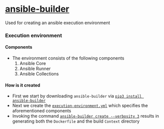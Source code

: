 # [ansible-builder](https://ansible.readthedocs.io/projects/builder/en/stable/)

Used for creating an ansible execution environment

### Execution environment
#### Components
- The environment consists of the following components
  1. Ansible Core
  2. Ansible Runner
  3. Ansible Collections

#### How is it created
- First we start by downloading `ansible-builder` via [`pip3 install ansible-builder`](https://pypi.org/project/ansible-builder/)
- Next we create the [`execution-environment.yml`](https://github.com/theJaxon/ansible-builder/blob/main/execution-environment.yml) which specifies the aforementioned components
- Invoking the command [`ansible-builder create --verbosity 3`](https://ansible.readthedocs.io/projects/builder/en/stable/usage/) results in generating both the `Dockerfile` and the build `Context` directory